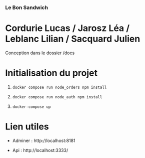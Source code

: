 ### Le Bon Sandwich

# Cordurie Lucas / Jarosz Léa / Leblanc Lilian / Sacquard Julien

Conception dans le dossier /docs

# Initialisation du projet

1. `docker compose run node_orders npm install`

2. `docker compose run node_auth npm install`

3. `docker-compose up`

# Lien utiles

- Adminer : http://localhost:8181

- Api : http://localhost:3333/
